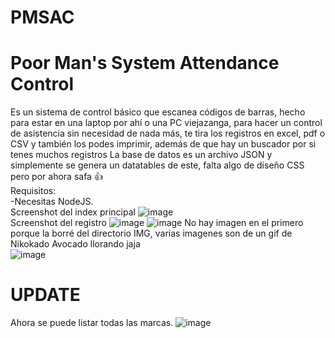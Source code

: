 # PMSAC
# Poor Man's System Attendance Control
Es un sistema de control básico que escanea códigos de barras, hecho para estar en una laptop por ahí o una PC viejazanga, para hacer un control de asistencia sin necesidad de nada más, te tira los registros en excel, pdf o CSV y también los podes imprimir, además de que hay un buscador por si tenes muchos registros
La base de datos es un archivo JSON y simplemente se genera un datatables de este, falta algo de diseño CSS pero por ahora safa 👍  
Requisitos:  
  -Necesitas NodeJS.    
Screenshot del index principal
![image](https://user-images.githubusercontent.com/64380067/136613010-10213cbc-bbd4-4c70-8eb2-58aba80e04a1.png)  
Screenshot del registro
![image](https://user-images.githubusercontent.com/64380067/136613079-332424c4-0e34-42e3-9211-dc6d741c5498.png)
![image](https://user-images.githubusercontent.com/64380067/136613089-f2c17a1d-ec21-4ab1-a40e-f70c159f55fb.png)
No hay imagen en el primero porque la borré del directorio IMG, varias imagenes son de un gif de Nikokado Avocado llorando jaja  
![image](https://user-images.githubusercontent.com/64380067/136613192-7491e39a-3b11-4151-ac1d-15db5bfa614e.png)

# UPDATE  
Ahora se puede listar todas las marcas.
![image](https://user-images.githubusercontent.com/64380067/137189768-39997728-3470-47b1-b9da-a81d00293baf.png)


